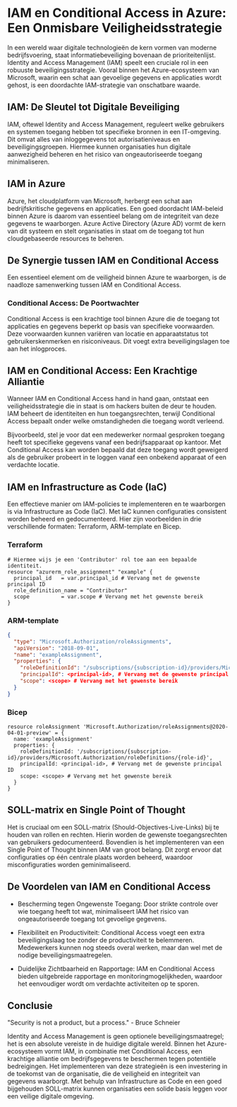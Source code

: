 # IAM en Conditional Access in Azure: Een Onmisbare Veiligheidsstrategie

In een wereld waar digitale technologieën de kern vormen van moderne bedrijfsvoering, staat informatiebeveiliging bovenaan de prioriteitenlijst. Identity and Access Management (IAM) speelt een cruciale rol in een robuuste beveiligingsstrategie. Vooral binnen het Azure-ecosysteem van Microsoft, waarin een schat aan gevoelige gegevens en applicaties wordt gehost, is een doordachte IAM-strategie van onschatbare waarde.

## IAM: De Sleutel tot Digitale Beveiliging

IAM, oftewel Identity and Access Management, reguleert welke gebruikers en systemen toegang hebben tot specifieke bronnen in een IT-omgeving. Dit omvat alles van inloggegevens tot autorisatieniveaus en beveiligingsgroepen. Hiermee kunnen organisaties hun digitale aanwezigheid beheren en het risico van ongeautoriseerde toegang minimaliseren.

## IAM in Azure

Azure, het cloudplatform van Microsoft, herbergt een schat aan bedrijfskritische gegevens en applicaties. Een goed doordacht IAM-beleid binnen Azure is daarom van essentieel belang om de integriteit van deze gegevens te waarborgen. Azure Active Directory (Azure AD) vormt de kern van dit systeem en stelt organisaties in staat om de toegang tot hun cloudgebaseerde resources te beheren.

## De Synergie tussen IAM en Conditional Access

Een essentieel element om de veiligheid binnen Azure te waarborgen, is de naadloze samenwerking tussen IAM en Conditional Access.

### Conditional Access: De Poortwachter

Conditional Access is een krachtige tool binnen Azure die de toegang tot applicaties en gegevens beperkt op basis van specifieke voorwaarden. Deze voorwaarden kunnen variëren van locatie en apparaatstatus tot gebruikerskenmerken en risiconiveaus. Dit voegt extra beveiligingslagen toe aan het inlogproces.

## IAM en Conditional Access: Een Krachtige Alliantie

Wanneer IAM en Conditional Access hand in hand gaan, ontstaat een veiligheidsstrategie die in staat is om hackers buiten de deur te houden. IAM beheert de identiteiten en hun toegangsrechten, terwijl Conditional Access bepaalt onder welke omstandigheden die toegang wordt verleend.

Bijvoorbeeld, stel je voor dat een medewerker normaal gesproken toegang heeft tot specifieke gegevens vanaf een bedrijfsapparaat op kantoor. Met Conditional Access kan worden bepaald dat deze toegang wordt geweigerd als de gebruiker probeert in te loggen vanaf een onbekend apparaat of een verdachte locatie.

## IAM en Infrastructure as Code (IaC)

Een effectieve manier om IAM-policies te implementeren en te waarborgen is via Infrastructure as Code (IaC). Met IaC kunnen configuraties consistent worden beheerd en gedocumenteerd. Hier zijn voorbeelden in drie verschillende formaten: Terraform, ARM-template en Bicep.

### Terraform

```hcl
# Hiermee wijs je een 'Contributor' rol toe aan een bepaalde identiteit.
resource "azurerm_role_assignment" "example" {
  principal_id   = var.principal_id # Vervang met de gewenste principal ID
  role_definition_name = "Contributor"
  scope          = var.scope # Vervang met het gewenste bereik
}
```

### ARM-template

```json
{
  "type": "Microsoft.Authorization/roleAssignments",
  "apiVersion": "2018-09-01",
  "name": "exampleAssignment",
  "properties": {
    "roleDefinitionId": "/subscriptions/{subscription-id}/providers/Microsoft.Authorization/roleDefinitions/{role-id}",
    "principalId": <principal-id>, # Vervang met de gewenste principal ID
    "scope": <scope> # Vervang met het gewenste bereik
  }
}
```

### Bicep

```bicep
resource roleAssignment 'Microsoft.Authorization/roleAssignments@2020-04-01-preview' = {
  name: 'exampleAssignment'
  properties: {
    roleDefinitionId: '/subscriptions/{subscription-id}/providers/Microsoft.Authorization/roleDefinitions/{role-id}',
    principalId: <principal-id>, # Vervang met de gewenste principal ID
    scope: <scope> # Vervang met het gewenste bereik
  }
}
```

## SOLL-matrix en Single Point of Thought

Het is cruciaal om een SOLL-matrix (Should-Objectives-Live-Links) bij te houden van rollen en rechten. Hierin worden de gewenste toegangsrechten van gebruikers gedocumenteerd. Bovendien is het implementeren van een Single Point of Thought binnen IAM van groot belang. Dit zorgt ervoor dat configuraties op één centrale plaats worden beheerd, waardoor misconfiguraties worden geminimaliseerd.

## De Voordelen van IAM en Conditional Access

- Bescherming tegen Ongewenste Toegang: Door strikte controle over wie toegang heeft tot wat, minimaliseert IAM het risico van ongeautoriseerde toegang tot gevoelige gegevens.

- Flexibiliteit en Productiviteit: Conditional Access voegt een extra beveiligingslaag toe zonder de productiviteit te belemmeren. Medewerkers kunnen nog steeds overal werken, maar dan wel met de nodige beveiligingsmaatregelen.

- Duidelijke Zichtbaarheid en Rapportage: IAM en Conditional Access bieden uitgebreide rapportage en monitoringmogelijkheden, waardoor het eenvoudiger wordt om verdachte activiteiten op te sporen.

## Conclusie

"Security is not a product, but a process." - Bruce Schneier

Identity and Access Management is geen optionele beveiligingsmaatregel; het is een absolute vereiste in de huidige digitale wereld. Binnen het Azure-ecosysteem vormt IAM, in combinatie met Conditional Access, een krachtige alliantie om bedrijfsgegevens te beschermen tegen potentiële bedreigingen. Het implementeren van deze strategieën is een investering in de toekomst van de organisatie, die de veiligheid en integriteit van gegevens waarborgt. Met behulp van Infrastructure as Code en een goed bijgehouden SOLL-matrix kunnen organisaties een solide basis leggen voor een veilige digitale omgeving.
